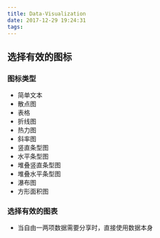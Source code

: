 ```yaml
---
title: Data-Visualization
date: 2017-12-29 19:24:31
tags:
---
```


## 选择有效的图标

### 图标类型
- 简单文本
- 散点图
- 表格
- 折线图
- 热力图
- 斜率图
- 竖直条型图
- 水平条型图
- 堆叠竖直条型图
- 堆叠水平条型图
- 瀑布图
- 方形面积图

### 选择有效的图表
- 当自由一两项数据需要分享时，直接使用数据本身